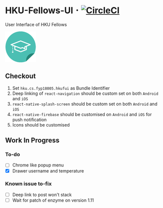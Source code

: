 # HKU-Fellows-UI 𐄁 [![CircleCI](https://circleci.com/gh/cedricpoon/HKU-Fellows-UI.svg?style=svg&circle-token=6906d9c71c73274b18d21eaa58b8ed232551473d)](https://circleci.com/gh/cedricpoon/HKU-Fellows-UI)
User Interface of HKU Fellows

![](./sticker.png)
## Checkout
1. Set `hku.cs.fyp18005.hkufui` as Bundle Identifier
2. Deep linking of `react-navigation` should be custom set on both `Android` and `iOS`
3. `react-native-splash-screen` should be custom set on both `Android` and `iOS`
4. `react-native-firebase` should be customised on `Android` and `iOS` for push notification
5. Icons should be customised
## Work In Progress
### To-do
- [ ] Chrome like popup menu
- [x] Drawer username and temperature
### Known issue to-fix
- [ ] Deep link to post won't stack
- [ ] Wait for patch of enzyme on version 1.11
